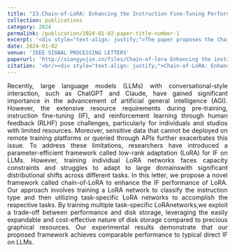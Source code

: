 ```yaml
---
title: "23.Chain-of-LoRA: Enhancing the Instruction Fine-Tuning Performance of Low-Rank Adaptation on Diverse Instruction Set"
collection: publications
category: 2024
permalink: /publication/2024-01-02-paper-title-number-1
excerpt: '<div style="text-align: justify;">The paper proposes the Chain-of-LoRA framework, which trains a task - selection LoRA to classify instruction types and task - specific LoRAs for tasks. Experiments show it can achieve performance comparable to direct instruction fine - tuning, balancing performance and disk storage for resource - constrained users.</div>'
date: 2024-01-02
venue: 'IEEE SIGNAL PROCESSING LETTERS'
paperurl: 'http://xiongyujie.cn/files/Chain-of-lora Enhancing the instruction fine-tuning performance of low-rank adaptation on diverse instruction set.pdf'
citation: '<br/><div style="text-align: justify;">Chain-of-LoRA: Enhancing the Instruction Fine-Tuning Performance of Low-Rank Adaptation on Diverse Instruction Set,Qiu Xihe and Hao Teqi and Shi Shaojie and Tan Xiaoyu* and Xiong Yu-Jie,IEEE Signal Processing Letters,2024,31,875-879.</div>'
---
```


<div style="text-align: justify;">Recently, large language models (LLMs) with conversational-style interaction, such as ChatGPT and Claude, have gained significant importance in the advancement of artificial general intelligence (AGI). However, the extensive resource requirements during pre-training, instruction fine-tuning (IF), and reinforcement learning through human feedback (RLHF) pose challenges, particularly for individuals and studios with limited resources. Moreover, sensitive data that cannot be deployed on remote training platforms or queried through APIs further exacerbates this issue. To address these limitations, researchers have introduced a parameter-efficient framework called low-rank adaptation (LoRA) for IF on LLMs. However, training individual LoRA networks faces capacity constraints and struggles to adapt to large domainswith significant distributional shifts across different tasks. In this letter, we propose a novel framework called chain-of-LoRA to enhance the IF performance of LoRA. Our approach involves training a LoRA network to classify the instruction type and then utilizing task-specific LoRA networks to accomplish the respective tasks. By training multiple task-specific LoRAnetworks,we exploit a trade-off between performance and disk storage, leveraging the easily expandable and cost-effective nature of disk storage compared to precious graphical resources. Our experimental results demonstrate that our proposed framework achieves comparable performance to typical direct IF on LLMs.</div>

<br/>
